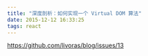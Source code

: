 ```yaml
---
title: "深度剖析：如何实现一个 Virtual DOM 算法"
date: 2015-12-12 16:33:25
tags: react
---
```

https://github.com/livoras/blog/issues/13
